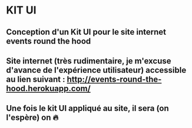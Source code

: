 # KIT UI

## Conception d'un Kit UI pour le site internet events round the hood 


## Site internet (très rudimentaire, je m'excuse d'avance de l'expérience utilisateur) accessible au lien suivant : http://events-round-the-hood.herokuapp.com/ 

## Une fois le kit UI appliqué au site, il sera (on l'espère) on 🔥

